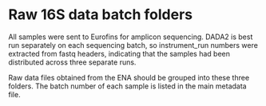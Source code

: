 # Raw 16S data batch folders
All samples were sent to Eurofins for amplicon sequencing. DADA2 is best run separately on each sequencing batch, so instrument_run numbers were extracted from fastq headers, indicating that the samples had been distributed across three separate runs.

Raw data files obtained from the ENA should be grouped into these three folders. The batch number of each sample is listed in the main metadata file.
